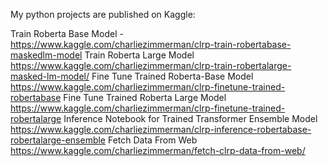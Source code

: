 My python projects are published on Kaggle:

Train Roberta Base Model - https://www.kaggle.com/charliezimmerman/clrp-train-robertabase-maskedlm-model
Train Roberta Large Model https://www.kaggle.com/charliezimmerman/clrp-train-robertalarge-masked-lm-model/
Fine Tune Trained Roberta-Base Model https://www.kaggle.com/charliezimmerman/clrp-finetune-trained-robertabase
Fine Tune Trained Roberta Large Model https://www.kaggle.com/charliezimmerman/clrp-finetune-trained-robertalarge
Inference Notebook for Trained Transformer Ensemble Model https://www.kaggle.com/charliezimmerman/clrp-inference-robertabase-robertalarge-ensemble
Fetch Data From Web https://www.kaggle.com/charliezimmerman/fetch-clrp-data-from-web/
